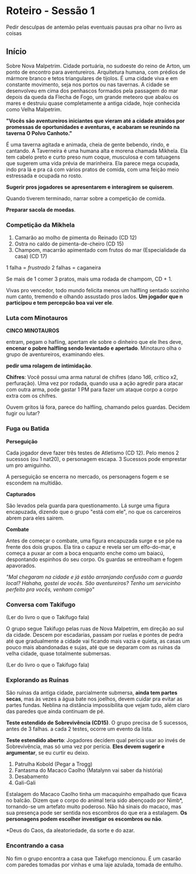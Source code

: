 # Roteiro - Sessão 1

Pedir desculpas de antemão pelas eventuais pausas pra olhar no livro as coisas

## Início

Sobre Nova Malpetrim. Cidade portuária, no sudoeste do reino de Arton, um ponto de encontro para aventureiros. Arquitetura humana, com prédios de mármore branco e tetos triangulares de tijolos. É uma cidade viva e em constante movimento, seja nos portos ou nas tavernas. A cidade se desenvolveu em cima dos penhascos formados pela passagem do mar depois da queda da Flecha de Fogo, um grande meteoro que abalou os mares e destruiu quase completamente a antiga cidade, hoje conhecida como Velha Malpetrim.

**"Vocês são aventureiros iniciantes que vieram até a cidade atraídos por promessas de oportunidades e aventuras, e acabaram se reunindo na taverna O Polvo Canhoto."**

É uma taverna agitada e animada, cheia de gente bebendo, rindo, e cantando. A Taverneira é uma humana alta e morena chamada Mikhela. Ela tem cabelo preto e curto preso num coque, musculosa e com tatuagens que sugerem uma vida prévia de marinheira. Ela parece mega ocupada, indo pra lá e pra cá com vários pratos de comida, com uma feição meio estressada e ocupada no rosto.

**Sugerir pros jogadores se apresentarem e interagirem se quiserem**.

Quando tiverem terminado, narrar sobre a competição de comida.

**Preparar sacola de moedas**.

### Competição da Mikhela

1. Camarão ao molho de pimenta do Reinado (CD 12)
2. Ostra no caldo de pimenta-de-cheiro (CD 15)
3. Champom, macarrão apimentado com frutos do mar (Especialidade da casa) (CD 17)

1 falha = *frustrado*
2 falhas = caganeira

Se mais de 1 comer 3 pratos, mais uma rodada de champom, CD + 1.

Vivas pro vencedor, todo mundo felicita menos um halfling sentado sozinho num canto, tremendo e olhando assustado pros lados. **Um jogador que n participou e tem percepcão boa vai ver ele**.

### Luta com Minotauros

**CINCO MINOTAUROS**

entram, pegam o hafling, apertam ele sobre o dinheiro que ele lhes deve, **encenar o pobre halfling sendo levantado e apertado**. Minotauro olha o grupo de aventureiros, examinando eles.

**pedir uma rolagem de intimidação**.

**Chifres**: Você possui uma arma natural de chifres (dano 1d6, crítico x2, perfuração). Uma vez por rodada, quando usa a ação agredir para atacar com outra arma, pode gastar 1 PM para fazer um ataque corpo a corpo extra com os chifres.

Ouvem gritos lá fora, parece do halfling, chamando pelos guardas. Decidem fugir ou lutar?

### Fuga ou Batida

**Perseguição**

Cada jogador deve fazer três testes de Atletismo (CD 12). Pelo menos 2 sucessos (ou 1 nat20), o personagem escapa. 3 Sucessos pode emprestar um pro amiguinho. 

A perseguição se encerra no mercado, os personagens fogem e se escondem na multidão.

**Capturados**

São levados pela guarda para questionamento. Lá surge uma figura encapuzada, dizendo que o grupo "está com ele", no que os carcereiros abrem para eles sairem.

**Combate**

Antes de começar o combate, uma figura encapuzada surge e se põe na frente dos dois grupos. Ela tira o capuz e revela ser um elfo-do-mar, e começa a puxar ar com a boca enquanto enche como um baiacú, despontando espinhos do seu corpo. Os guardas se entreolham e fogem apavorados.

*"Mal chegaram na cidade e já estão arranjando confusão com a guarda local? Hahaha, gostei de vocês. São aventureiros? Tenho um servicinho perfeito pra vocês, venham comigo"*

###  Conversa com Takifugo

(Ler do livro o que o Takifugo fala)

O grupo segue Takifugo pelas ruas de Nova Malpetrim, em direção ao sul da cidade. Descem por escadarias, passam por ruelas e pontes de pedra até que gradualmente a cidade vai ficando mais vazia e quieta, as casas um pouco mais abandonadas e sujas, até que se deparam com as ruínas da velha cidade, quase totalmente submersas.

(Ler do livro o que o Takifugo fala)

### Explorando as Ruínas

São ruínas da antiga cidade, parcialmente submersa, **ainda tem partes secas**, mas às vezes a água bate nos joelhos, devem cuidar pra evitar as partes fundas. Neblina na distância impossibilita que vejam tudo, além claro das paredes que ainda continuam de pé.

**Teste estendido de Sobrevivência (CD15)**. O grupo precisa de 5 sucessos, antes de 3 falhas. a cada 2 testes, ocorre um evento da lista.

**Teste estendido aberto**: Jogadores decidem qual perícia usar ao invés de Sobrevivência, mas só uma vez por perícia. **Eles devem sugerir e argumentar**, se eu curtir eu deixo.

1. Patrulha Kobold (Pegar a Trogg)
2. Fantasma do Macaco Caolho (Matalynn vai saber da história)
3. Desabamento
4. Gali-Gali

Estalagem do Macaco Caolho tinha um macaquinho empalhado que ficava no balcão. Dizem que o corpo do animal teria sido abençoado por Nimb*, tornando-se um artefato muito poderoso. Não há sinais do macaco, mas sua presença pode ser sentida nos escombros do que era a estalagem. **Os personagens podem escolher investigar os escombros ou não**.

\*Deus do Caos, da aleatoriedade, da sorte e do azar.

### Encontrando a casa

No fim o grupo encontra a casa que Takefugo mencionou. É um casarão com paredes tomadas por vinhas e uma laje azulada, tomada de entulho.
